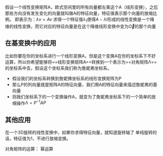 假设一个线性变换矩阵A，欧式空间里的所有向量都左乘这个A（线形变换），之后那些方向没有发生变化的向量就叫做A的特征向量，特征值表示那个向量的放缩比例。
即表示为：$\lambda v = Av$ 
求得一个特征值$\lambda _1$使得$A-\lambda I$形成的线性变换是一个降维的线性变换，而它对应的特征向量是在这个降维线形变换中变为$\vec{O}$的那个向量

## 在基变换中的应用
比如你要在你的坐标系进行一个线形变换A，但是这个变换A在你的坐标系下不好运算，所以你希望能够将==线形变换矩阵A==转换到一个表示为==对角矩阵$\Lambda$== 的坐标系中去，假设这个坐标系我们称为詹妮弗坐标系。
- 假设我们的坐标系转换到詹妮佛坐标系的线形变换矩阵为P
- 那么P的列向量就是矩阵A的特征向量，我们用A的特征向量来描述詹妮弗的基向量
- 则我们坐标系下的一个变换操作A，就变为了詹妮弗坐标系下的一个简单的放缩操作$\Lambda=P^{-1}AP$
## 其他应用
在一个3D旋转的线性变换中，如果你求得特征向量，就知道旋转轴了
单纯旋转的话，特征值为1，不进行放缩变换。

对角矩阵的运算：  幂运算
<!--stackedit_data:
eyJoaXN0b3J5IjpbMTEzNTEzNDI3Nl19
-->
